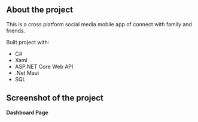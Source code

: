 ## __About the project__  
This is a cross platform social media mobile app of connect with family and friends.

Built project with:
- C#
- Xaml
- ASP.NET Core Web API
- .Net Maui
- SQL
   
## Screenshot of the project     
__Dashboard Page__    

